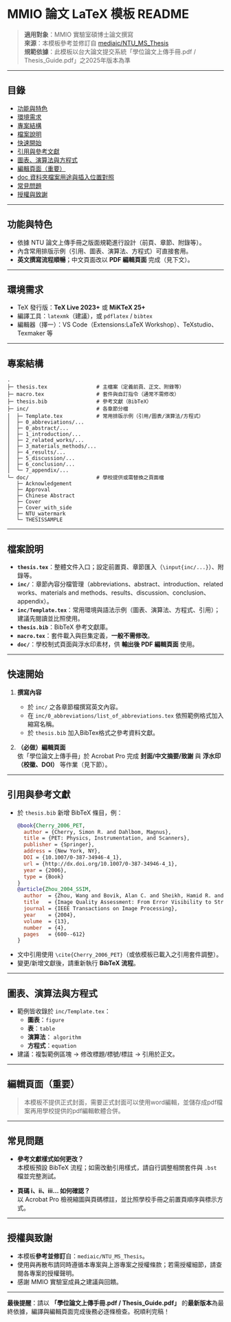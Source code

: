 # MMIO 論文 LaTeX 模板 README

> **適用對象**：MMIO 實驗室碩博士論文撰寫  
> **來源**：本模板參考並修訂自 [mediaic/NTU_MS_Thesis](https://github.com/mediaic/NTU_MS_Thesis.git)  
> **規範依據**：此模板以台大論文提交系統「學位論文上傳手冊.pdf / Thesis_Guide.pdf」之2025年版本為準  

---

## 目錄
- [功能與特色](#功能與特色)
- [環境需求](#環境需求)
- [專案結構](#專案結構)
- [檔案說明](#檔案說明)
- [快速開始](#快速開始)
- [引用與參考文獻](#引用與參考文獻)
- [圖表、演算法與方程式](#圖表演算法與方程式)
- [編輯頁面（重要）](#編輯頁面重要)
- [doc 資料夾檔案用途與插入位置對照](#doc-資料夾檔案用途與插入位置對照)
- [常見問題](#常見問題)
- [授權與致謝](#授權與致謝)

---

## 功能與特色
- 依據 NTU 論文上傳手冊之版面規範進行設計（前頁、章節、附錄等）。
- 內含常用排版示例（引用、圖表、演算法、方程式）可直接套用。
- **英文撰寫流程順暢**；中文頁面改以 **PDF 編輯頁面** 完成（見下文）。

---

## 環境需求
- TeX 發行版：**TeX Live 2023+** 或 **MiKTeX 25+**
- 編譯工具：`latexmk`（建議），或 `pdflatex` / `bibtex`
- 編輯器（擇一）：VS Code（Extensions:LaTeX Workshop）、TeXstudio、Texmaker 等

---

## 專案結構
```text
.
├─ thesis.tex                # 主檔案（定義前頁、正文、附錄等）
├─ macro.tex                 # 套件與自訂指令（通常不需修改）
├─ thesis.bib                # 參考文獻（BibTeX）
├─ inc/                      # 各章節分檔
│  ├─ Template.tex           # 常用排版示例（引用/圖表/演算法/方程式）
│  ├─ 0_abbreviations/...
│  ├─ 0_abstract/...
│  ├─ 1_introduction/...
│  ├─ 2_related_works/...
│  ├─ 3_materials_methods/...
│  ├─ 4_results/...
│  ├─ 5_discussion/...
│  ├─ 6_conclusion/...
│  └─ 7_appendix/...
└─ doc/                      # 學校提供或需替換之頁面檔
   ├─ Acknowledgement
   ├─ Approval
   ├─ Chinese Abstract
   ├─ Cover
   ├─ Cover_with_side
   ├─ NTU_watermark
   └─ THESISSAMPLE
```

---

## 檔案說明
- **`thesis.tex`**：整體文件入口；設定前置頁、章節匯入（`\input{inc/...}`）、附錄等。
- **`inc/`**：章節內容分檔管理（abbreviations、abstract、introduction、related works、materials and methods、results、discussion、conclusion、appendix）。
- **`inc/Template.tex`**：常用環境與語法示例（圖表、演算法、方程式、引用）；建議先閱讀並比照使用。
- **`thesis.bib`**：BibTeX 參考文獻庫。
- **`macro.tex`**：套件載入與巨集定義，**一般不需修改**。
- **`doc/`**：學校制式頁面與浮水印素材，供 **輸出後 PDF 編輯頁面** 使用。

---

## 快速開始
1. **撰寫內容**  
   - 於 `inc/` 之各章節檔撰寫英文內容。  
   - 在 `inc/0_abbreviations/list_of_abbreviations.tex` 依照範例格式加入縮寫名稱。
   - 於 `thesis.bib` 加入BibTex格式之參考資料文獻。  

2. **（必做）編輯頁面**  
   依「學位論文上傳手冊」於 Acrobat Pro 完成 **封面/中文摘要/致謝** 與 **浮水印（校徽、DOI）** 等作業（見下節）。

---

## 引用與參考文獻
- 於 `thesis.bib` 新增 BibTeX 條目，例：
  ```bibtex
  @book{Cherry_2006_PET,
    author = {Cherry, Simon R. and Dahlbom, Magnus},
    title = {PET: Physics, Instrumentation, and Scanners},
    publisher = {Springer},
    address = {New York, NY},
    DOI = {10.1007/0-387-34946-4_1},
    url = {http://dx.doi.org/10.1007/0-387-34946-4_1},
    year = {2006},
    type = {Book}
  }
  @article{Zhou_2004_SSIM,
    author  = {Zhou, Wang and Bovik, Alan C. and Sheikh, Hamid R. and Simoncelli, Eero P.},
    title   = {Image Quality Assessment: From Error Visibility to Structural Similarity},
    journal = {IEEE Transactions on Image Processing},
    year    = {2004},
    volume  = {13},
    number  = {4},
    pages   = {600--612}
  }
  ```
- 文中引用使用 `\cite{Cherry_2006_PET}`（或依模板已載入之引用套件調整）。
- 變更/新增文獻後，請重新執行 **BibTeX 流程**。

---

## 圖表、演算法與方程式
- 範例皆收錄於 `inc/Template.tex`：  
  - **圖表**：`figure`  
  - **表**：`table`  
  - **演算法**： `algorithm`  
  - **方程式**：`equation`  
- 建議：複製範例區塊 → 修改標題/標號/標註 → 引用於正文。

---

## 編輯頁面（重要）
> 本模板不提供正式封面，需要正式封面可以使用word編輯，並儲存成pdf檔案再用學校提供的pdf編輯軟體合併。

---

## 常見問題
- **參考文獻樣式如何更改？**  
  本模板預設 BibTeX 流程；如需改動引用樣式，請自行調整相關套件與 `.bst` 檔並完整測試。

- **頁碼 i、ii、iii… 如何確認？**  
  以 Acrobat Pro 檢視縮圖與頁碼標註，並比照學校手冊之前置頁順序與標示方式。

---

## 授權與致謝
- 本模板**參考並修訂**自：`mediaic/NTU_MS_Thesis`。  
- 使用與再散布請同時遵循本專案與上游專案之授權條款；若需授權細節，請查閱各專案的授權聲明。  
- 感謝 MMIO 實驗室成員之建議與回饋。

---

**最後提醒**：請以 **「學位論文上傳手冊.pdf / Thesis_Guide.pdf」** 的**最新版本**為最終依據，編譯與編輯頁面完成後務必逐條檢查。祝順利完稿！
